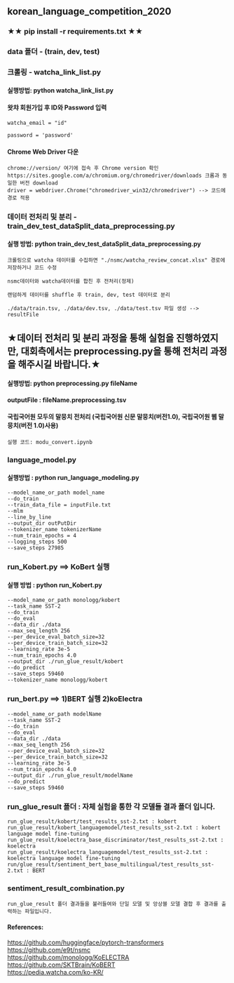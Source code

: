 ## korean_language_competition_2020

### ★★ pip install -r requirements.txt ★★


### data 폴더 - (train, dev, test)


###  크롤링 - watcha_link_list.py  
#### 실행방법: python watcha_link_list.py   
#### 왓챠 회원가입 후 ID와 Password 입력    
    watcha_email = "id"
    
    password = 'password'
    
#### Chrome Web Driver 다운 
    chrome://version/ 여기에 접속 후 Chrome version 확인
    https://sites.google.com/a/chromium.org/chromedriver/downloads 크롬과 동일한 버전 download 
    driver = webdriver.Chrome("chromedriver_win32/chromedriver") --> 코드에 경로 적용

### 데이터 전처리 및 분리 - train_dev_test_dataSplit_data_preprocessing.py
#### 실행 방법: python train_dev_test_dataSplit_data_preprocessing.py
    크롤링으로 watcha 데이터를 수집하면 "./nsmc/watcha_review_concat.xlsx" 경로에 저장하거나 코드 수정 

    nsmc데이터와 watcha데이터를 합친 후 전처리(정제)
    
    랜덤하게 데이터를 shuffle 후 train, dev, test 데이터로 분리
    
    ./data/train.tsv, ./data/dev.tsv, ./data/test.tsv 파일 생성 --> resultFile
    
## ★데이터 전처리 및 분리 과정을 통해 실험을 진행하였지만, 대회측에서는 preprocessing.py을 통해 전처리 과정을 해주시길 바랍니다.★
#### 실행방법: python preprocessing.py fileName 
#### outputFile : fileName.preprocessing.tsv


#### 국립국어원 모두의 말뭉치 전처리 (국립국어원 신문 말뭉치(버전1.0), 국립국어원 웹 말뭉치(버전 1.0)사용)
    실행 코드: modu_convert.ipynb 


### language_model.py

#### 실행방법 : python run_language_modeling.py
    --model_name_or_path model_name
    --do_train
    --train_data_file = inputFile.txt
    --mlm
    --line_by_line
    --output_dir outPutDir
    --tokenizer_name tokenizerName
    --num_train_epochs = 4
    --logging_steps 500
    --save_steps 27985



### run_Kobert.py ==> KoBert 실행

#### 실행 방법 : python run_Kobert.py 
    --model_name_or_path monologg/kobert
    --task_name SST-2
    --do_train
    --do_eval
    --data_dir ./data
    --max_seq_length 256
    --per_device_eval_batch_size=32
    --per_device_train_batch_size=32
    --learning_rate 3e-5
    --num_train_epochs 4.0
    --output_dir ./run_glue_result/kobert
    --do_predict
    --save_steps 59460
    --tokenizer_name monologg/kobert
                 
### run_bert.py ==> 1)BERT 실행 2)koElectra
 
    --model_name_or_path modelName  
    --task_name SST-2  
    --do_train  
    --do_eval  
    --data_dir ./data  
    --max_seq_length 256  
    --per_device_eval_batch_size=32  
    --per_device_train_batch_size=32  
    --learning_rate 3e-5  
    --num_train_epochs 4.0  
    --output_dir ./run_glue_result/modelName  
    --do_predict  
    --save_steps 59460  
    
    
### run_glue_result 폴더 : 자체 실험을 통한 각 모델들 결과 폴더 입니다.
    run_glue_result/kobert/test_results_sst-2.txt : kobert
    run_glue_result/kobert_languagemodel/test_results_sst-2.txt : kobert language model fine-tuning
    run_glue_result/koelectra_base_discriminator/test_results_sst-2.txt : koelectra
    run_glue_result/koelectra_languagemodel/test_results_sst-2.txt : koelectra language model fine-tuning
    run/glue_result/sentiment_bert_base_multilingual/test_results_sst-2.txt : BERT
    
    
### sentiment_result_combination.py
    run_glue_result 폴더 결과들을 불러들여와 단일 모델 및 앙상블 모델 결합 후 결과를 출력하는 파일입니다.
    
#### References:  
https://github.com/huggingface/pytorch-transformers  
https://github.com/e9t/nsmc  
https://github.com/monologg/KoELECTRA  
https://github.com/SKTBrain/KoBERT  
https://pedia.watcha.com/ko-KR/


